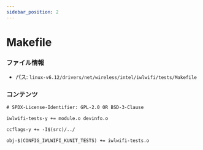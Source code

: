 ```yaml
---
sidebar_position: 2
---
```

# Makefile

### ファイル情報

- パス: `linux-v6.12/drivers/net/wireless/intel/iwlwifi/tests/Makefile`

### コンテンツ

```txt
# SPDX-License-Identifier: GPL-2.0 OR BSD-3-Clause

iwlwifi-tests-y += module.o devinfo.o

ccflags-y += -I$(src)/../

obj-$(CONFIG_IWLWIFI_KUNIT_TESTS) += iwlwifi-tests.o

```
